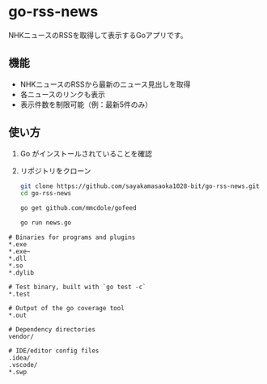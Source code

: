 # go-rss-news

NHKニュースのRSSを取得して表示するGoアプリです。

## 機能
- NHKニュースのRSSから最新のニュース見出しを取得
- 各ニュースのリンクも表示
- 表示件数を制限可能（例：最新5件のみ）

## 使い方
1. Go がインストールされていることを確認
2. リポジトリをクローン
   ```bash
   git clone https://github.com/sayakamasaoka1028-bit/go-rss-news.git
   cd go-rss-news
   ```
 
   ```bash
   go get github.com/mmcdole/gofeed
   ```
   ```bash
   go run news.go
   ```

```gitignone
# Binaries for programs and plugins
*.exe
*.exe~
*.dll
*.so
*.dylib

# Test binary, built with `go test -c`
*.test

# Output of the go coverage tool
*.out

# Dependency directories
vendor/

# IDE/editor config files
.idea/
.vscode/
*.swp
```
